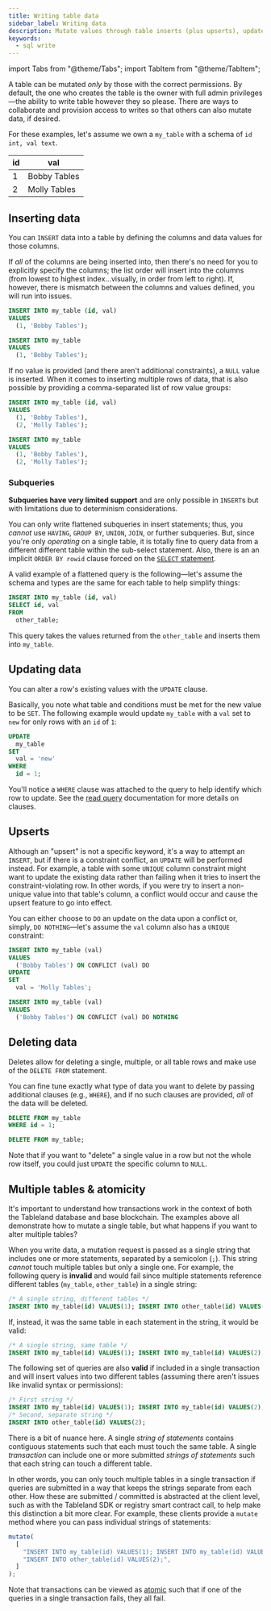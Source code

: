 ```yaml
---
title: Writing table data
sidebar_label: Writing data
description: Mutate values through table inserts (plus upserts), updates, and deletes.
keywords:
  - sql write
---
```


import Tabs from "@theme/Tabs";
import TabItem from "@theme/TabItem";

A table can be mutated _only_ by those with the correct permissions. By default, the one who creates the table is the owner with full admin privileges—the ability to write table however they so please. There are ways to collaborate and provision access to writes so that others can also mutate data, if desired.

For these examples, let's assume we own a `my_table` with a schema of `id int, val text`.

| id  | val          |
| --- | ------------ |
| 1   | Bobby Tables |
| 2   | Molly Tables |

## Inserting data

You can `INSERT` data into a table by defining the columns and data values for those columns.

If _all_ of the columns are being inserted into, then there's no need for you to explicitly specify the columns; the list order will insert into the columns (from lowest to highest index...visually, in order from left to right). If, however, there is mismatch between the columns and values defined, you will run into issues.

<Tabs>
<TabItem value='include' label="Include columns" default>

```sql
INSERT INTO my_table (id, val)
VALUES
  (1, 'Bobby Tables');
```

</TabItem>
<TabItem value='exclude' label="Exclude columns">

```sql
INSERT INTO my_table
VALUES
  (1, 'Bobby Tables');
```

</TabItem>
</Tabs>

If no value is provided (and there aren't additional constraints), a `NULL` value is inserted. When it comes to inserting multiple rows of data, that is also possible by providing a comma-separated list of row value groups:

<Tabs>
<TabItem value='include' label="Include columns" default>

```sql
INSERT INTO my_table (id, val)
VALUES
  (1, 'Bobby Tables'),
  (2, 'Molly Tables');
```

</TabItem>
<TabItem value='exclude' label="Exclude columns">

```sql
INSERT INTO my_table
VALUES
  (1, 'Bobby Tables'),
  (2, 'Molly Tables');
```

</TabItem>
</Tabs>

### Subqueries

**Subqueries have very limited support** and are only possible in `INSERT`s but with limitations due to determinism considerations.

You can only write flattened subqueries in insert statements; thus, you _cannot_ use `HAVING`, `GROUP BY`, `UNION`, `JOIN`, or further subqueries. But, since you're only _operating_ on a single table, it is totally fine to query data from a different different table within the sub-select statement. Also, there is an an implicit `ORDER BY rowid` clause forced on the [`SELECT` statement](/playbooks/sql/read).

A valid example of a flattened query is the following—let's assume the schema and types are the same for each table to help simplify things:

```sql
INSERT INTO my_table (id, val)
SELECT id, val
FROM
  other_table;
```

This query takes the values returned from the `other_table` and inserts them into `my_table`.

## Updating data

You can alter a row's existing values with the `UPDATE` clause.

Basically, you note what table and conditions must be met for the new value to be `SET`. The following example would update `my_table` with a `val` set to `new` for only rows with an `id` of `1`:

```sql
UPDATE
  my_table
SET
  val = 'new'
WHERE
  id = 1;
```

You'll notice a `WHERE` clause was attached to the query to help identify which row to update. See the [read query](/playbooks/sql/read) documentation for more details on clauses.

## Upserts

Although an "upsert" is not a specific keyword, it's a way to attempt an `INSERT`, but if there is a constraint conflict, an `UPDATE` will be performed instead. For example, a table with some `UNIQUE` column constraint might want to update the existing data rather than failing when it tries to insert the constraint-violating row. In other words, if you were try to insert a non-unique value into that table's column, a conflict would occur and cause the upsert feature to go into effect.

You can either choose to `DO` an update on the data upon a conflict or, simply, `DO NOTHING`—let's assume the `val` column also has a `UNIQUE` constraint:

<Tabs>
<TabItem value='update' label="Update on conflict" default>

```sql
INSERT INTO my_table (val)
VALUES
  ('Bobby Tables') ON CONFLICT (val) DO
UPDATE
SET
  val = 'Molly Tables';
```

</TabItem>
<TabItem value='do-nothing' label="Do nothing">

```sql
INSERT INTO my_table (val)
VALUES
  ('Bobby Tables') ON CONFLICT (val) DO NOTHING
```

</TabItem>
</Tabs>

## Deleting data

Deletes allow for deleting a single, multiple, or all table rows and make use of the `DELETE FROM` statement.

You can fine tune exactly what type of data you want to delete by passing additional clauses (e.g., `WHERE`), and if no such clauses are provided, _all_ of the data will be deleted.

<Tabs>
<TabItem value='delete-row' label="Delete row(s)" default>

```sql
DELETE FROM my_table
WHERE id = 1;
```

</TabItem>
<TabItem value='delete-all' label="Delete all rows">

```sql
DELETE FROM my_table;
```

</TabItem>
</Tabs>

Note that if you want to "delete" a single value in a row but not the whole row itself, you could just `UPDATE` the specific column to `NULL`.

## Multiple tables & atomicity

It's important to understand how transactions work in the context of both the Tableland database and base blockchain. The examples above all demonstrate how to mutate a single table, but what happens if you want to alter multiple tables?

When you write data, a mutation request is passed as a single string that includes one or more statements, separated by a semicolon (`;`). This string _cannot_ touch multiple tables but only a single one. For example, the following query is **invalid** and would fail since multiple statements reference different tables (`my_table`, `other_table`) in a single string:

```sql
/* A single string, different tables */
INSERT INTO my_table(id) VALUES(1); INSERT INTO other_table(id) VALUES(2);
```

If, instead, it was the same table in each statement in the string, it would be valid:

```sql
/* A single string, same table */
INSERT INTO my_table(id) VALUES(1); INSERT INTO my_table(id) VALUES(2);
```

The following set of queries are also **valid** if included in a single transaction and will insert values into two different tables (assuming there aren't issues like invalid syntax or permissions):

```sql
/* First string */
INSERT INTO my_table(id) VALUES(1); INSERT INTO my_table(id) VALUES(2);
/* Second, separate string */
INSERT INTO other_table(id) VALUES(2);
```

There is a bit of nuance here. A single _string of statements_ contains contiguous statements such that each must touch the same table. A single _transaction_ can include one or more submitted _strings of statements_ such that each string can touch a different table.

In other words, you can only touch multiple tables in a single transaction if queries are submitted in a way that keeps the strings separate from each other. How these are submitted / committed is abstracted at the client level, such as with the Tableland SDK or registry smart contract call, to help make this distinction a bit more clear. For example, these clients provide a `mutate` method where you can pass individual strings of statements:

<!-- prettier-ignore -->
```js
mutate(
  [
    "INSERT INTO my_table(id) VALUES(1); INSERT INTO my_table(id) VALUES(2);",
    "INSERT INTO other_table(id) VALUES(2);",
  ]
);
```

Note that transactions can be viewed as [atomic](/fundamentals/architecture/protocol-design#atomicity) such that if one of the queries in a single transaction fails, they all fail.
